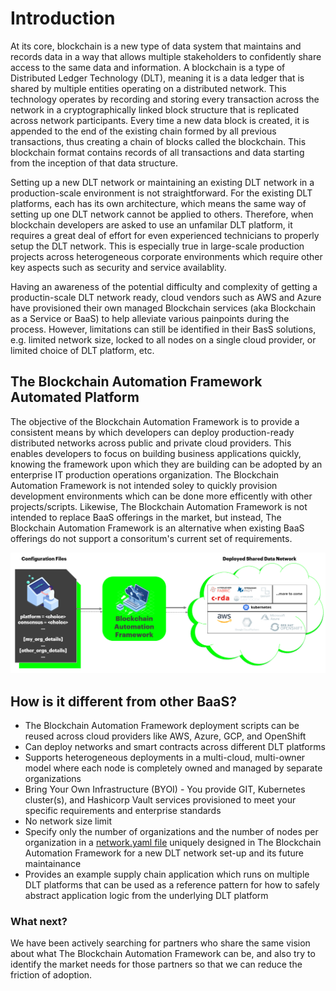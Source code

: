 # Introduction

At its core, blockchain is a new type of data system that maintains and records data in a way that
allows multiple stakeholders to confidently share access to the same data and information. A
blockchain is a type of Distributed Ledger Technology (DLT), meaning it is a data ledger that is
shared by multiple entities operating on a distributed network. This technology operates by
recording and storing every transaction across the network in a cryptographically linked block
structure that is replicated across network participants. Every time a new data block is created, it
is appended to the end of the existing chain formed by all previous transactions, thus creating a
chain of blocks called the blockchain. This blockchain format contains records of all transactions
and data starting from the inception of that data structure.

Setting up a new DLT network or maintaining an existing DLT network in a production-scale environment is not straightforward. For the existing DLT platforms, each has its own architecture, which means the same way of setting up one DLT network cannot be applied to others. Therefore, when blockchain developers are asked to use an unfamilar DLT platform, it requires a great deal of effort for even experienced technicians to properly setup the DLT network. This is especially true in large-scale production projects across heterogeneous corporate environments which require other key aspects such as security and service availablity.

Having an awareness of the potential difficulty and complexity of getting a productin-scale DLT network ready, cloud vendors such as AWS and Azure have provisioned their own managed Blockchain services (aka Blockchain as a Service or BaaS) to help alleviate various painpoints during the process. However, limitations can still be identified in their BasS solutions, e.g. limited network size, locked to all nodes on a single cloud provider, or limited choice of DLT platform, etc.

## **The Blockchain Automation Framework Automated Platform**
The objective of the Blockchain Automation Framework is to provide a consistent means by which developers can deploy production-ready distributed networks across public and private cloud providers. This enables developers to focus on building business applications quickly, knowing the framework upon which they are building can be adopted by an enterprise IT production operations organization. The Blockchain Automation Framework is not intended soley to quickly provision development environments which can be done more efficently with other projects/scripts. Likewise, The Blockchain Automation Framework is not intended to replace BaaS offerings in the market, but instead, The Blockchain Automation Framework is an alternative when existing BaaS offerings do not support a consoritum's current set of requirements. 

![](_static/hl-platform-overview.png)

## **How is it different from other BaaS?**
- The Blockchain Automation Framework deployment scripts can be reused across cloud providers like AWS, Azure, GCP, and OpenShift
- Can deploy networks and smart contracts across different DLT platforms
- Supports heterogeneous deployments in a multi-cloud, multi-owner model where each node is completely owned and managed by separate organizations
- Bring Your Own Infrastructure (BYOI) - You provide GIT, Kubernetes cluster(s), and Hashicorp Vault services provisioned to meet your specific requirements and enterprise standards
- No network size limit
- Specify only the number of organizations and the number of nodes per organization in a [network.yaml file](./operations/fabric_networkyaml.md) uniquely designed in The Blockchain Automation Framework for a new DLT network set-up and its future maintainance
- Provides an example supply chain application which runs on multiple DLT platforms that can be used as a reference pattern for how to safely abstract application logic from the underlying DLT platform

### What next?
We have been actively searching for partners who share the same vision about what The Blockchain Automation Framework can be, and also try to identify the market needs for those partners so that we can reduce the friction of adoption.